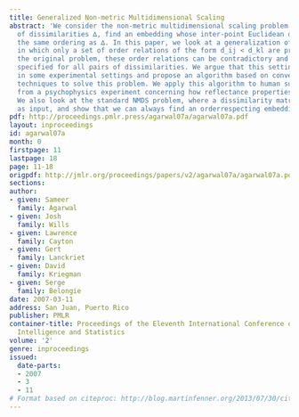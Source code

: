```yaml
---
title: Generalized Non-metric Multidimensional Scaling
abstract: 'We consider the non-metric multidimensional scaling problem: given a set
  of dissimilarities ∆, find an embedding whose inter-point Euclidean distances have
  the same ordering as ∆. In this paper, we look at a generalization of this problem
  in which only a set of order relations of the form d_ij < d_kl are provided. Unlike
  the original problem, these order relations can be contradictory and need not be
  specified for all pairs of dissimilarities. We argue that this setting is more natural
  in some experimental settings and propose an algorithm based on convex optimization
  techniques to solve this problem. We apply this algorithm to human subject data
  from a psychophysics experiment concerning how reflectance properties are perceived.
  We also look at the standard NMDS problem, where a dissimilarity matrix ∆is provided
  as input, and show that we can always find an orderrespecting embedding of ∆.'
pdf: http://proceedings.pmlr.press/agarwal07a/agarwal07a.pdf
layout: inproceedings
id: agarwal07a
month: 0
firstpage: 11
lastpage: 18
page: 11-18
origpdf: http://jmlr.org/proceedings/papers/v2/agarwal07a/agarwal07a.pdf
sections: 
author:
- given: Sameer
  family: Agarwal
- given: Josh
  family: Wills
- given: Lawrence
  family: Cayton
- given: Gert
  family: Lanckriet
- given: David
  family: Kriegman
- given: Serge
  family: Belongie
date: 2007-03-11
address: San Juan, Puerto Rico
publisher: PMLR
container-title: Proceedings of the Eleventh International Conference on Artificial
  Intelligence and Statistics
volume: '2'
genre: inproceedings
issued:
  date-parts:
  - 2007
  - 3
  - 11
# Format based on citeproc: http://blog.martinfenner.org/2013/07/30/citeproc-yaml-for-bibliographies/
---
```

